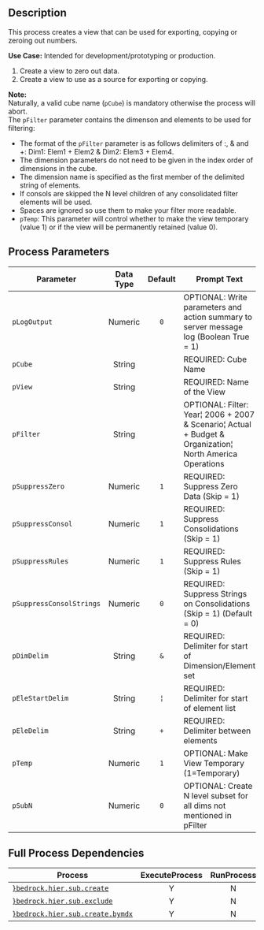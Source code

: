 ## Description
   
 This process creates a view that can be used for exporting, copying or zeroing out numbers.  
     
**Use Case:**    Intended for development/prototyping or production.  
1. Create a view to zero out data.  
2. Create a view to use as a source for exporting or copying.  
     
**Note:**     
 Naturally, a valid cube name (`pCube`) is mandatory otherwise the process will abort.  
 The `pFilter` parameter contains the dimenson and elements to be used for filtering:  
 - The format of the `pFilter` parameter is as follows delimiters of :, & and +: Dim1: Elem1 + Elem2 & Dim2: Elem3 + Elem4.  
 - The dimension parameters do not need to be given in the index order of dimensions in the cube.  
 - The dimension name is specified as the first member of the delimited string of elements.  
 - If consols are skipped the N level children of any consolidated filter elements will be used.  
 - Spaces are ignored so use them to make your filter more readable.  
 - `pTemp`: This parameter will control whether to make the view temporary (value 1) or if the    view will be permanently retained (value 0).  
## Process Parameters
  
|Parameter|Data Type|Default|Prompt Text|
  |---|:-:|:-:|---|
  |`pLogOutput`|Numeric|`0`|OPTIONAL: Write parameters and action summary to server message log (Boolean True = 1)|
  |`pCube`|String||REQUIRED: Cube Name|
  |`pView`|String||REQUIRED: Name of the View|
  |`pFilter`|String||OPTIONAL: Filter: Year¦ 2006 + 2007 & Scenario¦ Actual + Budget & Organization¦ North America Operations|
  |`pSuppressZero`|Numeric|`1`|REQUIRED: Suppress Zero Data (Skip = 1)|
  |`pSuppressConsol`|Numeric|`1`|REQUIRED: Suppress Consolidations (Skip = 1)|
  |`pSuppressRules`|Numeric|`1`|REQUIRED: Suppress Rules (Skip = 1)|
  |`pSuppressConsolStrings`|Numeric|`0`|REQUIRED: Suppress Strings on Consolidations (Skip = 1) (Default = 0)|
  |`pDimDelim`|String|`&`|REQUIRED: Delimiter for start of Dimension/Element set|
  |`pEleStartDelim`|String|`¦`|REQUIRED: Delimiter for start of element list|
  |`pEleDelim`|String|`+`|REQUIRED: Delimiter between elements|
  |`pTemp`|Numeric|`1`|OPTIONAL: Make View Temporary (1=Temporary)|
  |`pSubN`|Numeric|`0`|OPTIONAL: Create N level subset for all dims not mentioned in pFilter|
  ## Full Process Dependencies
  
|Process|ExecuteProcess|RunProcess|
  |---|:-:|:-:|
  |[`}bedrock.hier.sub.create`](}bedrock.hier.sub.create)|Y|N|
  |[`}bedrock.hier.sub.exclude`](}bedrock.hier.sub.exclude)|Y|N|
  |[`}bedrock.hier.sub.create.bymdx`](}bedrock.hier.sub.create.bymdx)|Y|N|
  